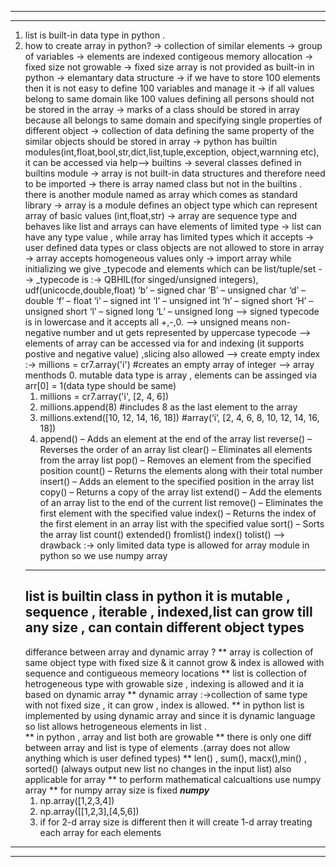 ***
---
1. list is built-in data type in python .
2. how to create array in python?
   -> collection of similar elements
   -> group of variables
   -> elements are indexed contigeous memory allocation
   -> fixed size not growable
   -> fixed size array is not provided as built-in in python
   -> elemantary data structure
   -> if we have to store 100 elements then it is not easy to define 100 variables and manage it
   -> if all values belong to same domain like 100 values defining all persons should not be stored in the array
   -> marks of a class should be stored in array because all belongs to same domain and specifying single properties of different object
   -> collection of data defining the same property of the similar objects should be stored in array
   -> python has builtin modules(int,float,bool,str,dict,list,tuple,exception, object,warnning etc), it can be accessed via help--> builtins
   -> several classes defined in builtins module
   -> array is not built-in data structures and therefore need to be imported
   -> there is array named class but not in the builtins . there is another module named as array which comes as standard library
   -> array is a module defines an object type which can represent array of basic values (int,float,str)
   -> array are sequence type and behaves like list and arrays can have elements of limited type
   -> list can have any type value , while array has limited types which it accepts
   -> user defined data types or class objects are not allowed to store in array
   -> array accepts homogeneous values only
   -> import array
      while initializing we give _typecode and elements which can be list/tuple/set
   --> _typecode is :-> QBHIL(for singed/unsigned integers), udf(unicocde,double,float)
       ‘b’ – signed char
       ‘B’ – unsigned char
       ‘d’ – double
       ‘f’ – float
       ‘i’ – signed int
       ‘I’ – unsigned int
       ‘h’ – signed short
       ‘H’ – unsigned short
       ‘l’ – signed long
       ‘L’ – unsigned long
   --> signed typecode is in lowercase and it accepts all +,-,0.
   --> unsigned means non-negative number and ut gets represented by uppercase typecode
   --> elements of array can be accessed via for and indexing (it supports postive and negative value) ,slicing also allowed
   --> create empty index :-> millions = cr7.array('i') #creates an empty array of integer
   --> array menthods
      0. mutable data type is array , elements can be assinged via arr[0] = 1(data type should be same)
      1. millions = cr7.array('i', [2, 4, 6])
      2. millions.append(8) #includes 8 as the last element to the array
      3. millions.extend([10, 12, 14, 16, 18]) #array(‘i’, [2, 4, 6, 8, 10, 12, 14, 16, 18])
      4. append() – Adds an element at the end of the array list
         reverse() – Reverses the order of an array list
         clear() – Eliminates all elements from the array list
         pop() – Removes an element from the specified position
         count() – Returns the elements along with their total number
         insert() – Adds an element to the specified position in the array list
         copy() – Returns a copy of the array list
         extend() – Add the elements of an array list to the end of the current list
         remove() – Eliminates the first element with the specified value
         index() – Returns the index of the first element in an array list with the specified value
         sort() – Sorts the array list
         count()
         extended()
         fromlist()
         index()
         tolist()
   --> drawback :-> only limited data type is allowed for array module in python so we use numpy array
   ---
   list is builtin class in python
   it is mutable , sequence , iterable , indexed,list can grow till any size , can contain different object types
   ---
   differance between array and dynamic array ?
    ** array is collection of same object type with fixed size & it cannot grow & index is allowed with sequence and contigueous memeory locations
    ** list is collection of hetrogeneous type with growable size , indexing is allowed and it ia based on dynamic array
    ** dynamic array :->collection of same type with not fixed size , it can grow , index is allowed.
    ** in python list is implemented by using dynamic array and since it is dynamic language so list allows hetrogeneous elements in list .\
    ** in python , array and list both are growable
    ** there is only one diff between array and list is type of elements .(array does not allow anything which is user defined types)
    ** len() , sum(), macx(),min() , sorted() (always output new list no changes in the input list) also applicable for array
    ** to perform mathematical calcualtions use numpy array
    ** for numpy array size is fixed
    *****numpy*****
    1. np.array([1,2,3,4])
    2. np.array([[1,2,3],[4,5,6])
    3. if for 2-d array size is different then it will create 1-d array treating each array for each elements   
---
***
